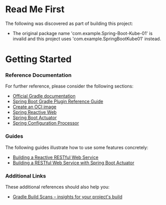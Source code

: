 # Read Me First
The following was discovered as part of building this project:

* The original package name 'com.example.Spring-Boot-Kube-01' is invalid and this project uses 'com.example.SpringBootKube01' instead.

# Getting Started

### Reference Documentation
For further reference, please consider the following sections:

* [Official Gradle documentation](https://docs.gradle.org)
* [Spring Boot Gradle Plugin Reference Guide](https://docs.spring.io/spring-boot/docs/3.0.6/gradle-plugin/reference/html/)
* [Create an OCI image](https://docs.spring.io/spring-boot/docs/3.0.6/gradle-plugin/reference/html/#build-image)
* [Spring Reactive Web](https://docs.spring.io/spring-boot/docs/3.0.6/reference/htmlsingle/#web.reactive)
* [Spring Boot Actuator](https://docs.spring.io/spring-boot/docs/3.0.6/reference/htmlsingle/#actuator)
* [Spring Configuration Processor](https://docs.spring.io/spring-boot/docs/3.0.6/reference/htmlsingle/#appendix.configuration-metadata.annotation-processor)

### Guides
The following guides illustrate how to use some features concretely:

* [Building a Reactive RESTful Web Service](https://spring.io/guides/gs/reactive-rest-service/)
* [Building a RESTful Web Service with Spring Boot Actuator](https://spring.io/guides/gs/actuator-service/)

### Additional Links
These additional references should also help you:

* [Gradle Build Scans – insights for your project's build](https://scans.gradle.com#gradle)

